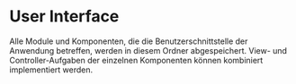 # User Interface

Alle Module und Komponenten, die die Benutzerschnittstelle der Anwendung betreffen, werden in diesem Ordner abgespeichert. View- und Controller-Aufgaben der einzelnen Komponenten können kombiniert implementiert werden.